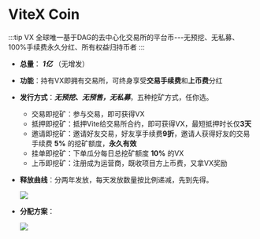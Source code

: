 # ViteX Coin

:::tip VX
全球唯一基于DAG的去中心化交易所的平台币---无预挖、无私募、100%手续费永久分红、所有权益归持币者
:::

* **总量**：  ***1亿*** （无增发）
* **功能**：持有VX即拥有交易所，可终身享受**交易手续费**和**上币费**分红
* **发行方式**：***无预挖、无预售，无私募***，五种挖矿方式，任你选。
  * 交易即挖矿：参与交易，即可获得VX
  * 抵押即挖矿：抵押Vite给交易所合约，即可获得VX，最短抵押时长仅**3天**
  * 邀请即挖矿：邀请好友交易，好友享手续费**9折**，邀请人获得好友的交易手续费 **5%** 的挖矿额度，**永久有效**
  * 挂单即挖矿：下单瓜分每日总挖矿额度 **10%** 的VX
  * 上币即挖矿：注册成为运营商，既收项目方上币费，又拿VX奖励
  
* **释放曲线**：分两年发放，每天发放数量按比例递减，先到先得。

  ![](~/images/vx-distribute-curve.png)
  
* **分配方案**：
  
  ![](~/images/vx-distribute.jpg)
